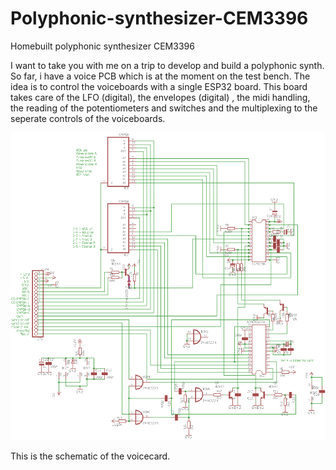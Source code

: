 # Polyphonic-synthesizer-CEM3396

Homebuilt polyphonic synthesizer CEM3396

I want to take you with me on a trip to develop and build a polyphonic synth.
So far, i have a voice PCB which is at the moment on the test bench.
The idea is to control the voiceboards with a single ESP32 board.
This board takes care of the LFO (digital), the envelopes (digital) , the midi handling, the reading of the potentiometers and switches and the multiplexing to the seperate controls of the voiceboards.

![Screenshot](https://github.com/synthy10/Polyphonic-synthesizer-CEM3396/blob/master/cem3396.bmp)

This is the schematic of the voicecard.
